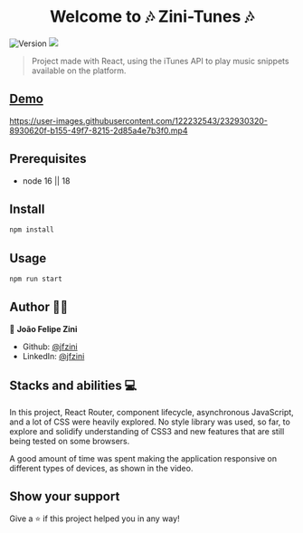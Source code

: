 <h1 align="center">Welcome to 🎶 Zini-Tunes 🎶</h1>
<p>
  <img alt="Version" src="https://img.shields.io/badge/version-1.0.3-blue.svg?cacheSeconds=2592000" />
  <img src="https://img.shields.io/badge/node-16%20%7C%7C%2018-blue.svg" />
</p>

> Project made with React, using the iTunes API to play music snippets available on the platform.

## <a href="https://music-snippets.vercel.app/" target="_blank">Demo</a>


https://user-images.githubusercontent.com/122232543/232930320-8930620f-b155-49f7-8215-2d85a4e7b3f0.mp4


## Prerequisites

- node 16 || 18

## Install

```sh
npm install
```

## Usage

```sh
npm run start
```

## Author 🧑‍💻

👤 **João Felipe Zini**

* Github: [@jfzini](https://github.com/jfzini)
* LinkedIn: [@jfzini](https://linkedin.com/in/jfzini)

## Stacks and abilities 💻

In this project, React Router, component lifecycle, asynchronous JavaScript, and a lot of CSS were heavily explored. No style library was used, so far, to explore and solidify understanding of CSS3 and new features that are still being tested on some browsers.

A good amount of time was spent making the application responsive on different types of devices, as shown in the video.


## Show your support

Give a ⭐️ if this project helped you in any way!
